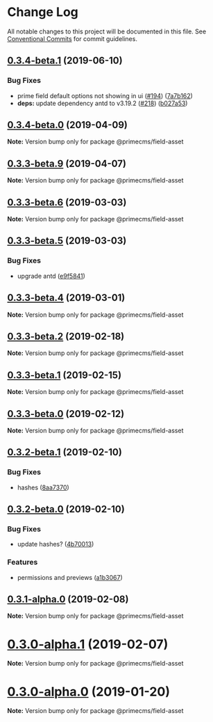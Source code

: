 # Change Log

All notable changes to this project will be documented in this file.
See [Conventional Commits](https://conventionalcommits.org) for commit guidelines.

## [0.3.4-beta.1](https://github.com/birkir/prime/tree/master/packages/prime-field-asset/compare/v0.3.4-beta.0...v0.3.4-beta.1) (2019-06-10)

### Bug Fixes

- prime field default options not showing in ui ([#194](https://github.com/birkir/prime/tree/master/packages/prime-field-asset/issues/194)) ([7a7b162](https://github.com/birkir/prime/tree/master/packages/prime-field-asset/commit/7a7b162))
- **deps:** update dependency antd to v3.19.2 ([#218](https://github.com/birkir/prime/tree/master/packages/prime-field-asset/issues/218)) ([b027a53](https://github.com/birkir/prime/tree/master/packages/prime-field-asset/commit/b027a53))

## [0.3.4-beta.0](https://github.com/birkir/prime/tree/master/packages/prime-field-asset/compare/v0.3.3-beta.9...v0.3.4-beta.0) (2019-04-09)

**Note:** Version bump only for package @primecms/field-asset

## [0.3.3-beta.9](https://github.com/birkir/prime/tree/master/packages/prime-field-asset/compare/v0.3.3-beta.8...v0.3.3-beta.9) (2019-04-07)

**Note:** Version bump only for package @primecms/field-asset

## [0.3.3-beta.6](https://github.com/birkir/prime/tree/master/packages/prime-field-asset/compare/v0.3.3-beta.5...v0.3.3-beta.6) (2019-03-03)

**Note:** Version bump only for package @primecms/field-asset

## [0.3.3-beta.5](https://github.com/birkir/prime/tree/master/packages/prime-field-asset/compare/v0.3.3-beta.4...v0.3.3-beta.5) (2019-03-03)

### Bug Fixes

- upgrade antd ([e9f5841](https://github.com/birkir/prime/tree/master/packages/prime-field-asset/commit/e9f5841))

## [0.3.3-beta.4](https://github.com/birkir/prime/tree/master/packages/prime-field-asset/compare/v0.3.3-beta.3...v0.3.3-beta.4) (2019-03-01)

**Note:** Version bump only for package @primecms/field-asset

## [0.3.3-beta.2](https://github.com/birkir/prime/tree/master/packages/prime-field-asset/compare/v0.3.3-beta.1...v0.3.3-beta.2) (2019-02-18)

**Note:** Version bump only for package @primecms/field-asset

## [0.3.3-beta.1](https://github.com/birkir/prime/tree/master/packages/prime-field-asset/compare/v0.3.3-beta.0...v0.3.3-beta.1) (2019-02-15)

**Note:** Version bump only for package @primecms/field-asset

## [0.3.3-beta.0](https://github.com/birkir/prime/tree/master/packages/prime-field-asset/compare/v0.3.2-beta.9...v0.3.3-beta.0) (2019-02-12)

**Note:** Version bump only for package @primecms/field-asset

## [0.3.2-beta.1](https://github.com/birkir/prime/tree/master/packages/prime-field-asset/compare/v0.3.2-beta.0...v0.3.2-beta.1) (2019-02-10)

### Bug Fixes

- hashes ([8aa7370](https://github.com/birkir/prime/tree/master/packages/prime-field-asset/commit/8aa7370))

## [0.3.2-beta.0](https://github.com/birkir/prime/tree/master/packages/prime-field-asset/compare/v0.3.1-alpha.0...v0.3.2-beta.0) (2019-02-10)

### Bug Fixes

- update hashes? ([4b70013](https://github.com/birkir/prime/tree/master/packages/prime-field-asset/commit/4b70013))

### Features

- permissions and previews ([a1b3067](https://github.com/birkir/prime/tree/master/packages/prime-field-asset/commit/a1b3067))

## [0.3.1-alpha.0](https://github.com/birkir/prime/tree/master/packages/prime-field-asset/compare/v0.3.0-alpha.5...v0.3.1-alpha.0) (2019-02-08)

**Note:** Version bump only for package @primecms/field-asset

# [0.3.0-alpha.1](https://github.com/birkir/prime/tree/master/packages/prime-field-asset/compare/v0.3.0-alpha.0...v0.3.0-alpha.1) (2019-02-07)

**Note:** Version bump only for package @primecms/field-asset

# [0.3.0-alpha.0](https://github.com/birkir/prime/tree/master/packages/prime-field-asset/compare/v0.2.21...v0.3.0-alpha.0) (2019-01-20)

**Note:** Version bump only for package @primecms/field-asset
